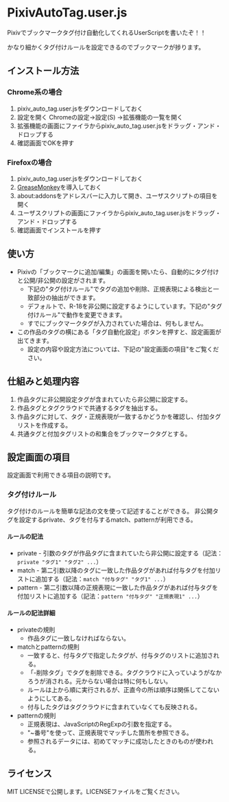 # PixivAutoTag.user.js
Pixivでブックマークタグ付け自動化してくれるUserScriptを書いたぞ！！

かなり細かくタグ付けルールを設定できるのでブックマークが捗ります。

インストール方法
-----
### Chrome系の場合
1. pixiv_auto_tag.user.jsをダウンロードしておく
2. 設定を開く Chromeの設定→設定(S) →拡張機能の一覧を開く
3. 拡張機能の画面にファイラからpixiv_auto_tag.user.jsをドラッグ・アンド・ドロップする
4. 確認画面でOKを押す

### Firefoxの場合
1. pixiv_auto_tag.user.jsをダウンロードしておく
2. [GreaseMonkey](https://addons.mozilla.org/ja/firefox/addon/greasemonkey/)を導入しておく
3. about:addonsをアドレスバーに入力して開き、ユーザスクリプトの項目を開く
4. ユーザスクリプトの画面にファイラからpixiv_auto_tag.user.jsをドラッグ・アンド・ドロップする
5. 確認画面でインストールを押す

使い方
-----
* Pixivの「ブックマークに追加/編集」の画面を開いたら、自動的にタグ付けと公開/非公開の設定がされます。
  * 下記の"タグ付けルール"でタグの追加や削除、正規表現による検出と一致部分の抽出ができます。
  * デフォルトで、R-18を非公開に設定するようにしています。下記の"タグ付けルール"で動作を変更できます。
  * すでにブックマークタグが入力されていた場合は、何もしません。
* この作品のタグの横にある「タグ自動化設定」ボタンを押すと、設定画面が出てきます。
  * 設定の内容や設定方法については、下記の"設定画面の項目"をご覧ください。

仕組みと処理内容
-----
1. 作品タグに非公開設定タグが含まれていたら非公開に設定する。
2. 作品タグとタグクラウドで共通するタグを抽出する。
3. 作品タグに対して、タグ・正規表現が一致するかどうかを確認し、付加タグリストを作成する。
4. 共通タグと付加タグリストの和集合をブックマークタグとする。

設定画面の項目
-----
設定画面で利用できる項目の説明です。

### タグ付けルール
タグ付けのルールを簡単な記法の文を使って記述することができる。
非公開タグを設定するprivate、タグを付与するmatch、patternが利用できる。

#### ルールの記法
* private - 引数のタグが作品タグに含まれていたら非公開に設定する（記法：`private "タグ1" "タグ2" ...`）
* match   - 第二引数以降のタグに一致した作品タグがあれば付与タグを付加リストに追加する（記法：`match "付与タグ" "タグ1" ...`）
* pattern - 第二引数以降の正規表現に一致した作品タグがあれば付与タグを付加リストに追加する（記法：`pattern "付与タグ" "正規表現1" ...`）

#### ルールの記法詳細
* privateの規則
	* 作品タグに一致しなければならない。
* matchとpatternの規則
	* 一致すると、付与タグで指定したタグが、付与タグのリストに追加される。
	* 「-削除タグ」でタグを削除できる。タグクラウドに入っていようがなかろうが消される。元からない場合は特に何もしない。
	* ルールは上から順に実行されるが、正直今の所は順序は関係してこないようにしてある。
	* 付与したタグはタグクラウドに含まれていなくても反映される。
* patternの規則
	* 正規表現は、JavaScriptのRegExpの引数を指定する。
	* "~番号"を使って、正規表現でマッチした箇所を参照できる。
	* 参照されるデータには、初めてマッチに成功したときのものが使われる。

ライセンス
-----
MIT LICENSEで公開します。LICENSEファイルをご覧ください。
